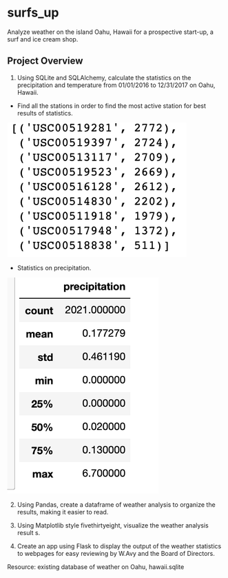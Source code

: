 # surfs_up
Analyze weather on the island Oahu, Hawaii for a prospective start-up, a surf and ice cream shop.

## Project Overview

1. Using SQLite and SQLAlchemy, calculate the statistics on the precipitation and temperature from 01/01/2016 to 12/31/2017 on Oahu, Hawaii. 

  - Find all the stations in order to find the most active station for best results of statistics.
  
![alt text](https://github.com/Al-Huneidi/surfs_up/blob/master/Screenshots/all_stations.png)


  - Statistics on precipitation.
  
![alt text](https://github.com/Al-Huneidi/surfs_up/blob/master/Screenshots/Precipitation_stats.png)



2. Using Pandas, create a dataframe of weather analysis to organize the results, making it easier to read.  

3. Using Matplotlib style fivethirtyeight, visualize the weather analysis result s.  

4. Create an app using Flask to display the output of the weather statistics to webpages for easy reviewing by W.Avy and the Board of Directors.





Resource:  existing database of weather on Oahu, hawaii.sqlite
